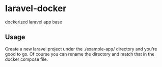 # laravel-docker
dockerized laravel app base

## Usage

Create a new laravel project under the ./example-app/ directory and you're good to go. Of course you can rename the directory and match that in the docker compose file.

